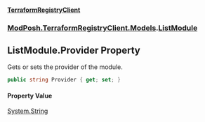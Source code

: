 #### [TerraformRegistryClient](index.md 'index')
### [ModPosh.TerraformRegistryClient.Models](ModPosh.TerraformRegistryClient.Models.md 'ModPosh.TerraformRegistryClient.Models').[ListModule](ModPosh.TerraformRegistryClient.Models.ListModule.md 'ModPosh.TerraformRegistryClient.Models.ListModule')

## ListModule.Provider Property

Gets or sets the provider of the module.

```csharp
public string Provider { get; set; }
```

#### Property Value
[System.String](https://docs.microsoft.com/en-us/dotnet/api/System.String 'System.String')